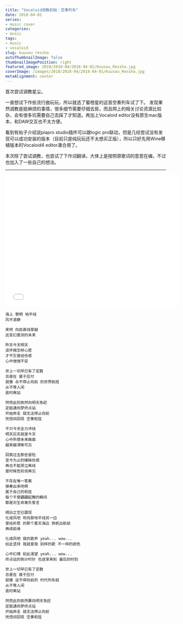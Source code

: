 ```yaml
---
title: "Vocaloid调教初始：空奏列车"
date: 2018-04-01
series:
- music cover
categories:
- music
tags:
- music
- vocaloid
slug: kuusou ressha
autoThumbnailImage: false
thumbnailImagePosition: right
featured_image: 2018/2018-04/2018-04-01/Kuusou_Ressha.jpg
coverImage: /images/2018/2018-04/2018-04-01/Kuusou_Ressha.jpg
metaAlignment: center
---
```


首次尝试调教星尘。
<!--more-->

一直想试下作些流行曲玩玩，所以就选了蜜柑星的这首空奏列车试了下。 发现果然调教是挺麻烦的事情，很多细节需要仔细去抠，而且网上的相关讨论资源比较杂，会有很多坑需要自己去踩了才知道。再加上Vocaloid editor没有原生mac版本，和DAW交互也不太方便。

看到有帖子介绍说piapro studio插件可以跟logic pro联动，但是几经尝试没有发现可以成功安装的版本（目前只是纯玩玩还不太想买正版），所以只好先用Wine移植版本的Vocaloid4 editor凑合用了。

本次除了尝试调教，也尝试了下作词翻译。大体上是按照原歌词的意思在编，不过也加入了一些自己的想法。

---

<iframe src="//player.bilibili.com/player.html?aid=21509629&cid=35407666&page=1" scrolling="no" border="0" height="415" width="544" frameborder="no" framespacing="0" allowfullscreen="true"> </iframe>

```
海上 黎明 地平线
风平浪静

来吧 向前直线穿越
这变幻莫测的未来

昨天今天明天
该怀揣怎样心愿
才不忘曾经伤感
心中惴惴不安

世上一切早已有了定数 
总是在 疲于应付
就像 永不停止向前 的世界航班
从不等人闲
逾时离站

然而此刻依然向明天急赶
定能通向梦终点站
开始奔走 就无法停止向前
恍惚间回现 空奏和弦

不只今天全力冲线
明天后天就是今天
心中所想未来画面
越来越清晰可见

回首过去那些冒险
至今为止的暧昧伤感
再也不能哭泣离线 
是时候告别说再见

不存在唯一答案
弹奏出来吧啊 
属于自己的和弦
每个不曾翩翩起舞的瞬间
都是对生命辜负誓言

明日之空已展现
化成风吧 吹向那地平线另一边
曾经祈愿 的那个夏天海边 扬帆出航前
再续前缘 

化成风吧 我的歌声 yeah... wow...
如此坚持 我就是我 别样的歌 不一样的颜色

心中幻境 如此渴望 yeah... wow...
终点站的倒计时针 也逐渐来到 最后的时刻

世上一切早已有了定数
总是在 疲于应付
就像 这不停向前的 时代列车般
从不等人闲
逾时离站

然而此刻依然要向明天急赶
定能通向梦终点站
开始奔走 就无法停止向前
恍惚间回现 空奏和弦
```
